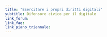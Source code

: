 ```yaml
---
title: "Esercitare i propri diritti digitali"
subtitle: Difensore civico per il digitale
link_forum:
link_faq:
link_piano_triennale:
---
```

